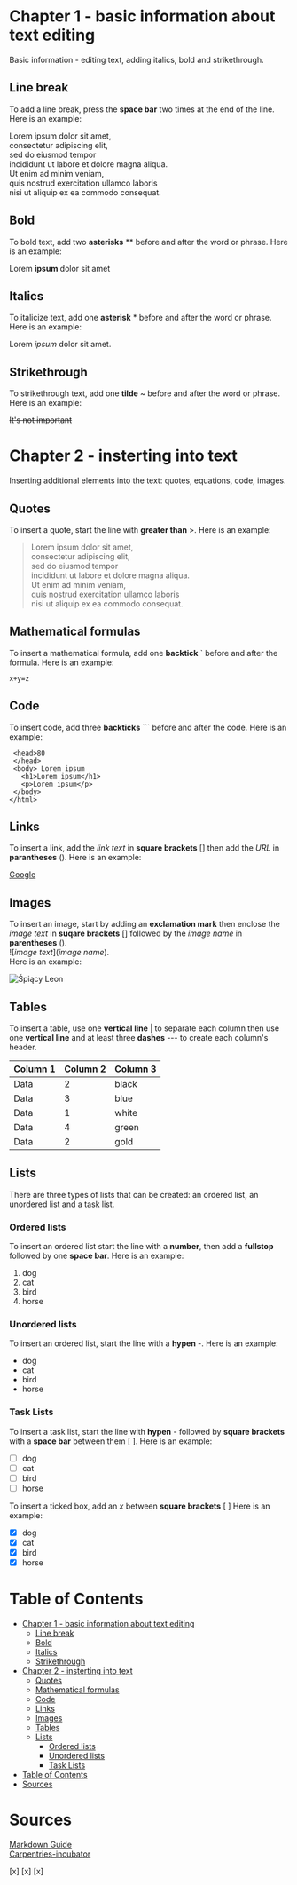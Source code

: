# Chapter 1 - basic information about text editing

Basic information - editing text, adding italics, bold and strikethrough.

## Line break

To add a line break, press the **space bar** two times at the end of the line. Here is an example:

Lorem ipsum dolor sit amet,  
consectetur adipiscing elit,  
sed do eiusmod tempor  
incididunt ut labore et dolore magna aliqua.   
Ut enim ad minim veniam,  
quis nostrud exercitation ullamco laboris   
nisi ut aliquip ex ea commodo consequat.  

## Bold

To bold text, add two **asterisks** ** before and after the word or phrase. Here is an example:

Lorem **ipsum** dolor sit amet
## Italics

To italicize text, add one **asterisk** * before and after the word or phrase. Here is an example:

Lorem *ipsum* dolor sit amet.

## Strikethrough
To strikethrough text, add one **tilde** ~ before and after the word or phrase. Here is an example:

~~It's not important~~ 

# Chapter 2 - insterting into text

Inserting additional elements into the text: quotes, equations, code, images. 

## Quotes
To insert a quote, start the line with **greater than** >. Here is an example:

>Lorem ipsum dolor sit amet,  
consectetur adipiscing elit,  
sed do eiusmod tempor   
incididunt ut labore et dolore magna aliqua.  
Ut enim ad minim veniam,  
quis nostrud exercitation ullamco laboris  
nisi ut aliquip ex ea commodo consequat.

## Mathematical formulas
To insert a mathematical formula, add one **backtick** ` before and after the formula. Here is an example:

`x+y=z`

## Code
To insert code, add three **backticks** ``` before and after the code. Here is an example: 

```<html>
 <head>80
 </head>
 <body> Lorem ipsum
   <h1>Lorem ipsum</h1>
   <p>Lorem ipsum</p>
 </body>
</html>
```

## Links
To insert a link, add the *link text* in **square brackets** [] then add the *URL* in **parantheses** (). Here is an example:

[Google](https://www.google.com/)

## Images
To insert an image, start by adding an **exclamation mark** then enclose the *image text* in **suqare brackets** [] followed by the *image name* in **parentheses** ().  
![*image text*](*image name*).   
Here is an example:

![Śpiący Leon](leon.png)

## Tables
To insert a table, use one **vertical line** | to separate each column then use one **vertical line** and at least three **dashes** --- to create each column's header.

|Column 1|Column 2|Column 3 |
|--------|--------|---------|
|Data | 2   |black|
|Data| 3   |blue |
|Data | 1   |white |
|Data | 4  |green|
|Data|2    |gold  |

## Lists
There are three types of lists that can be created: an ordered list, an unordered list and a task list.

### Ordered lists
To insert an ordered list start the line with a **number**, then add a **fullstop** followed by one  **space bar**. Here is an example:

1. dog
2. cat
3. bird
4. horse
  
### Unordered lists
To insert an ordered list, start the line with a **hypen** -. Here is an example: 
- dog
- cat
- bird
- horse
  
### Task Lists
To insert a task list, start the line with **hypen** - followed by **square brackets** with a **space bar** between them [ ]. Here is an example:

- [ ] dog  
- [ ] cat  
- [ ] bird  
- [ ] horse  

To insert a ticked box, add an *x* between **square brackets** [ ] Here is an example:

- [x] dog
- [x] cat
- [x] bird
- [x] horse

# Table of Contents

- [Chapter 1 - basic information about text editing](#chapter-1---basic-information-about-text-editing)
  - [Line break](#line-break)
  - [Bold](#bold)
  - [Italics](#italics)
  - [Strikethrough](#strikethrough)
- [Chapter 2 - insterting into text](#chapter-2---insterting-into-text)
  - [Quotes](#quotes)
  - [Mathematical formulas](#mathematical-formulas)
  - [Code](#code)
  - [Links](#links)
  - [Images](#images)
  - [Tables](#tables)
  - [Lists](#lists)
    - [Ordered lists](#ordered-lists)
    - [Unordered lists](#unordered-lists)
    - [Task Lists](#task-lists)
- [Table of Contents](#table-of-contents)
- [Sources](#sources)

# Sources
[Markdown Guide](https://www.markdownguide.org/basic-syntax/)  
[Carpentries-incubator](https://carpentries-incubator.github.io/markdown-intro/06-lists/index.html)

[x]
[x]
[x]